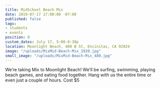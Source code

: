 ```yaml
---
title: MidSchool Beach Mix
date: 2019-07-17 17:00:00 -07:00
published: false
tags:
- students
- events
position: 0
custom_dates: July 17, 5:00-8:30p
location: Moonlight Beach, 400 B St, Encinitas, CA 92024
image: "/uploads/MixMid-Beach-Mix_1920.jpg"
small_image: "/uploads/MixMid-Beach-Mix_480.jpg"
---
```


We’re taking Mix to Moonlight Beach! We’ll be surfing, swimming, playing beach games, and eating food together. Hang with us the entire time or even just a couple of hours. Cost $5 